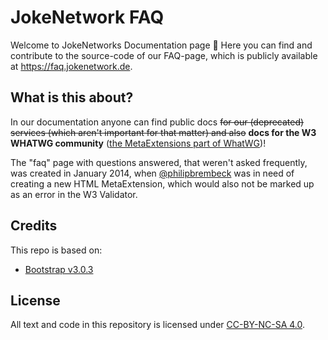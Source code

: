# JokeNetwork FAQ

Welcome to JokeNetworks Documentation page 🥳
Here you can find and contribute to the source-code of our FAQ-page, which is publicly available at https://faq.jokenetwork.de.

## What is this about?

In our documentation anyone can find public docs ~~for our (deprecated) services (which aren't important for that matter) and also~~ **docs for the W3 WHATWG community** ([the MetaExtensions part of WhatWG](https://wiki.whatwg.org/wiki/MetaExtensions))!

The "faq" page with questions answered, that weren't asked frequently, was created in January 2014, when [@philipbrembeck](https://github.com/philipbrembeck) was in need of creating a new HTML MetaExtension, which would also not be marked up as an error in the W3 Validator.

## Credits 

This repo is based on:

 - [Bootstrap v3.0.3](https://getbootstrap.com)

## License

All text and code in this repository is licensed under [CC-BY-NC-SA 4.0](https://creativecommons.org/licenses/by-nc-sa/4.0/).
